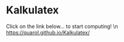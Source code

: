 # Kalkulatex
Click on the link below... to start computing! \n
https://quarol.github.io/Kalkulatex/
